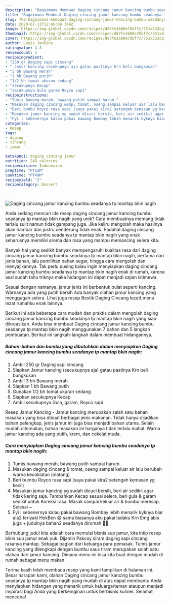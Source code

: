 ```yaml
---
description: "Bagaimana Membuat Daging cincang jamur kancing bumbu seadanya tp mantap bkin nagih yang Bisa Manjain Lidah"
title: "Bagaimana Membuat Daging cincang jamur kancing bumbu seadanya tp mantap bkin nagih yang Bisa Manjain Lidah"
slug: 762-bagaimana-membuat-daging-cincang-jamur-kancing-bumbu-seadanya-tp-mantap-bkin-nagih-yang-bisa-manjain-lidah
date: 2020-07-12T12:45:09.349Z
image: https://img-global.cpcdn.com/recipes/d87fe1680e7bbf7c/751x532cq70/daging-cincang-jamur-kancing-bumbu-seadanya-tp-mantap-bkin-nagih-foto-resep-utama.jpg
thumbnail: https://img-global.cpcdn.com/recipes/d87fe1680e7bbf7c/751x532cq70/daging-cincang-jamur-kancing-bumbu-seadanya-tp-mantap-bkin-nagih-foto-resep-utama.jpg
cover: https://img-global.cpcdn.com/recipes/d87fe1680e7bbf7c/751x532cq70/daging-cincang-jamur-kancing-bumbu-seadanya-tp-mantap-bkin-nagih-foto-resep-utama.jpg
author: Louis Jenkins
ratingvalue: 4.3
reviewcount: 3
recipeingredient:
- "250 gr Daging sapi cincang"
- " Jamur kancing secukupnya aja gatau pastinya Krn beli bungkusan"
- "3 bh Bawang merah"
- "1 bh Bawang putih"
- "1/2 bh tomat ukuran sedang"
- "secukupnya Kecap"
- "secukupnya Gula garam Royco sapi"
recipeinstructions:
- "Tumis bawang merah, bawang putih sampai harum."
- "Masukan daging cincang &amp; tomat, oseng sampai keluar air lalu berubah warna kecoklatan (matang)"
- "Beri bumbu Royco rasa sapi (saya pakai kira2 setengah kemasan yg kecil)"
- "Masukan jamur kancing yg sudah dicuci bersih, beri air sedikit agar tidak kering saja. Tambahkan Kecap sesuai selera, beri gula &amp; garam sedikit untuk Koreksi rasa. Masak sampai keluar air &amp; bumbu meresap. Selesai ~"
- "Fyi : sebenernya kalau pakai bawang Bombay lebih menarik kyknya biar ala2 teriyaki HokBen 😄 sama biasanya aku pakai ladaku Krn Emg abis juga + judulnya bahan2 seadanya dirumah 🙏😁"
categories:
- Resep
tags:
- daging
- cincang
- jamur

katakunci: daging cincang jamur 
nutrition: 248 calories
recipecuisine: Indonesian
preptime: "PT12M"
cooktime: "PT49M"
recipeyield: "2"
recipecategory: Dessert

---
```



![Daging cincang jamur kancing bumbu seadanya tp mantap bkin nagih](https://img-global.cpcdn.com/recipes/d87fe1680e7bbf7c/751x532cq70/daging-cincang-jamur-kancing-bumbu-seadanya-tp-mantap-bkin-nagih-foto-resep-utama.jpg)

Anda sedang mencari ide resep daging cincang jamur kancing bumbu seadanya tp mantap bkin nagih yang unik? Cara membuatnya memang tidak terlalu sulit namun tidak gampang juga. Jika keliru mengolah maka hasilnya akan hambar dan justru cenderung tidak enak. Padahal daging cincang jamur kancing bumbu seadanya tp mantap bkin nagih yang enak seharusnya memiliki aroma dan rasa yang mampu memancing selera kita.

Banyak hal yang sedikit banyak mempengaruhi kualitas rasa dari daging cincang jamur kancing bumbu seadanya tp mantap bkin nagih, pertama dari jenis bahan, lalu pemilihan bahan segar, hingga cara mengolah dan menyajikannya. Tak perlu pusing kalau ingin menyiapkan daging cincang jamur kancing bumbu seadanya tp mantap bkin nagih enak di rumah, karena asal sudah tahu triknya maka hidangan ini dapat menjadi sajian istimewa.

Sesuai dengan namanya, jamur jenis ini berbentuk bulat seperti kancing. Warnanya ada yang putih bersih Ada banyak olahan jamur kancing yang menggugah selera. Lihat juga resep Bestik Daging Cincang lezatt,menu lezat rumahku enak lainnya.


Berikut ini ada beberapa cara mudah dan praktis dalam mengolah daging cincang jamur kancing bumbu seadanya tp mantap bkin nagih yang siap dikreasikan. Anda bisa membuat Daging cincang jamur kancing bumbu seadanya tp mantap bkin nagih menggunakan 7 bahan dan 5 langkah pembuatan. Berikut ini langkah-langkah dalam membuat hidangannya.

<!--inarticleads1-->

##### Bahan-bahan dan bumbu yang dibutuhkan dalam menyiapkan Daging cincang jamur kancing bumbu seadanya tp mantap bkin nagih:

1. Ambil 250 gr Daging sapi cincang
1. Siapkan  Jamur kancing (secukupnya aja) gatau pastinya Krn beli bungkusan
1. Ambil 3 bh Bawang merah
1. Siapkan 1 bh Bawang putih
1. Gunakan 1/2 bh tomat ukuran sedang
1. Siapkan secukupnya Kecap
1. Ambil secukupnya Gula, garam, Royco sapi


Resep Jamur Kancing - Jamur kancing merupakan salah satu bahan masakan yang bisa dibuat berbagai jenis makanan. Tidak hanya dijadikan bahan pelengkap, jenis jamur ini juga bisa menjadi bahan utama. Selain mudah ditemukan, bahan masakan ini harganya tidak terlalu mahal. Warna jamur kancing ada yang putih, krem, dan cokelat muda. 

<!--inarticleads2-->

##### Cara menyiapkan Daging cincang jamur kancing bumbu seadanya tp mantap bkin nagih:

1. Tumis bawang merah, bawang putih sampai harum.
1. Masukan daging cincang &amp; tomat, oseng sampai keluar air lalu berubah warna kecoklatan (matang)
1. Beri bumbu Royco rasa sapi (saya pakai kira2 setengah kemasan yg kecil)
1. Masukan jamur kancing yg sudah dicuci bersih, beri air sedikit agar tidak kering saja. Tambahkan Kecap sesuai selera, beri gula &amp; garam sedikit untuk Koreksi rasa. Masak sampai keluar air &amp; bumbu meresap. Selesai ~
1. Fyi : sebenernya kalau pakai bawang Bombay lebih menarik kyknya biar ala2 teriyaki HokBen 😄 sama biasanya aku pakai ladaku Krn Emg abis juga + judulnya bahan2 seadanya dirumah 🙏😁


Berhubung judul kita adalah cara memulai bisnis sup jamur, kita intip resep bikin sup jamur enak yuk. Dijamin Pakcoy siram daging sapi cincang rasanya mantap. Sebagai bagian dari keluarga para pemasak. Tumis jamur kancing yang dilengkapi dengan bumbu saus tiram merupakan salah satu olahan dari jamur kancing. Dimana menu ini bisa kita buat dengan mudah di rumah sebagai menu makan. 

Terima kasih telah membaca resep yang kami tampilkan di halaman ini. Besar harapan kami, olahan Daging cincang jamur kancing bumbu seadanya tp mantap bkin nagih yang mudah di atas dapat membantu Anda menyiapkan hidangan yang menarik untuk keluarga/teman ataupun menjadi inspirasi bagi Anda yang berkeinginan untuk berbisnis kuliner. Selamat mencoba!
